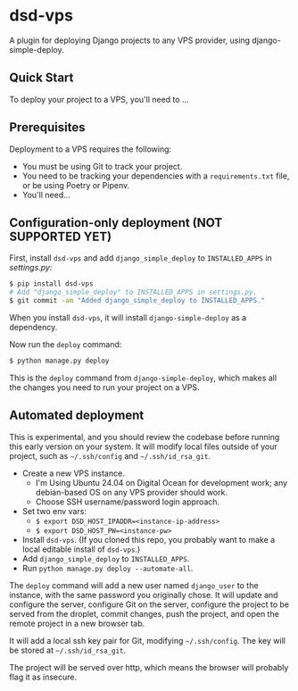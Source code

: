 # dsd-vps

A plugin for deploying Django projects to any VPS provider, using django-simple-deploy.

Quick Start
---

To deploy your project to a VPS, you'll need to ...

## Prerequisites

Deployment to a VPS requires the following:

- You must be using Git to track your project.
- You need to be tracking your dependencies with a `requirements.txt` file, or be using Poetry or Pipenv.
- You'll need...

## Configuration-only deployment (NOT SUPPORTED YET)

First, install `dsd-vps` and add `django_simple_deploy` to `INSTALLED_APPS` in *settings.py*:

```sh
$ pip install dsd-vps
# Add "django_simple_deploy" to INSTALLED_APPS in settings.py.
$ git commit -am "Added django_simple_deploy to INSTALLED_APPS."
```

When you install `dsd-vps`, it will install `django-simple-deploy` as a dependency.

Now run the `deploy` command:

```sh
$ python manage.py deploy
```

This is the `deploy` command from `django-simple-deploy`, which makes all the changes you need to run your project on a VPS.

## Automated deployment

This is experimental, and you should review the codebase before running this early version on your system. It will modify local files outside of your project, such as `~/.ssh/config` and `~/.ssh/id_rsa_git`.

- Create a new VPS instance.
    - I'm Using Ubuntu 24.04 on Digital Ocean for development work; any debian-based OS on any VPS provider should work.
    - Choose SSH username/password login approach.
- Set two env vars:
    - `$ export DSD_HOST_IPADDR=<instance-ip-address>`
    - `$ export DSD_HOST_PW=<instance-pw>`
- Install `dsd-vps`. (If you cloned this repo, you probably want to make a local editable install of `dsd-vps`.)
- Add `django_simple_deploy` to `INSTALLED_APPS`.
- Run `python manage.py deploy --automate-all`.

The `deploy` command will add a new user named `django_user` to the instance, with the same password you originally chose. It will update and configure the server, configure Git on the server, configure the project to be served from the droplet, commit changes, push the project, and open the remote project in a new browser tab.

It will add a local ssh key pair for Git, modifying `~/.ssh/config`. The key will be stored at `~/.ssh/id_rsa_git`.

The project will be served over http, which means the browser will probably flag it as insecure.
